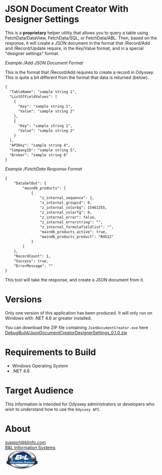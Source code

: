 # JSON Document Creator With Designer Settings

This is a **proprietary** helper utility that allows you to query a table using FetchData/DataView, FetchData/SQL, or FetchData/ABL. Then, based on the response, it will create a JSON document in the format that /Record/Add and /Record/Update require, in the Key/Value format, and in a special "designer settings" format.

*Example /Add JSON Document Format*

This is the format that /Record/Add requires to create a record in Odyssey. This is quite a bit different from the format that data is returned (below).

```
{
  "TableName": "sample string 1",
  "ListOfFieldValues": [
    {
      "Key": "sample string 1",
      "Value": "sample string 2"
    },
    {
      "Key": "sample string 1",
      "Value": "sample string 2"
    }
  ],
  "APIKey": "sample string 4",
  "CompanyID": "sample string 5",
  "Broker": "sample string 6"
}
```

*Example /FetchData Response Format*

```
{
    "DataSetOut": {
        "maindb_products": [
            {
                "z_internal_sequence": 1,
                "z_internal_groupid": 0,
                "z_internal_colorbg": 15461355,
                "z_internal_colorfg": 0,
                "z_internal_error": false,
                "z_internal_errorstring": "",
                "z_internal_formulafieldlist": "",
                "maindb_products_active": true,
                "maindb_products_product": "R4512"
            }
        ]
    },
    "RecordCount": 1,
    "Success": true,
    "ErrorMessage": ""
}
```

This tool will take the response, and create a JSON document from it.

# Versions

Only one version of this application has been produced. It will only run on Windows with .NET 4.6 or greater installed.

You can download the ZIP file containing `JsonDocumentCreator.exe` here [DebugBuild/JsonDocumentCreatorDesignerSettings_0.1.0.zip](./DebugBuild/JsonDocumentCreatorDesignerSettings_0.1.0.zip)

# Requirements to Build

-  Windows Operating System
-  .NET 4.6

# Target Audience

This information is intended for Odyssey administrators or developers who wish to understand how to use the `Odyssey API`.

# About

[support@blinfo.com](support@blinfo.com)  
[B&L Information Systems](https://www.blinfo.com)  
[![B&L Information Systems Logo](../../Images/blinfo-small.png)](https://www.blinfo.com)  